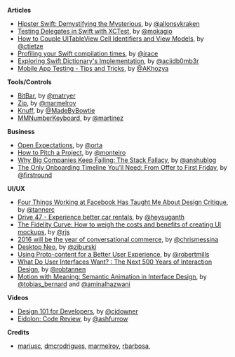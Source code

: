 **Articles**

* [Hipster Swift: Demystifying the Mysterious](http://krakendev.io/blog/hipster-swift), by [@allonsykraken](https://twitter.com/allonsykraken)
* [Testing Delegates in Swift with XCTest](http://www.mokacoding.com/blog/testing-delegates-in-swift-with-xctest/), by [@mokagio](https://twitter.com/mokagio)
* [How to Couple UITableView Cell Identifiers and View Models](http://christiantietze.de/posts/2016/01/table-view-identifier-view-model/), by [@ctietze](https://twitter.com/ctietze)
* [Profiling your Swift compilation times](http://irace.me/swift-profiling/), by [@irace](https://twitter.com/irace)
* [Exploring Swift Dictionary's Implementation](http://ankit.im/swift/2016/01/20/exploring-swift-dictionary-implementation/), by [@aciidb0mb3r](https://twitter.com/aciidb0mb3r)
* [Mobile App Testing - Tips and Tricks](https://techblog.badoo.com/blog/2016/01/15/mobile-app-testing-tips-and-tricks/), by [@AKhozya](https://twitter.com/AKhozya)


**Tools/Controls**

* [BitBar](https://github.com/matryer/bitbar), by [@matryer](https://twitter.com/matryer)
* [Zip](https://github.com/marmelroy/Zip), by [@marmelroy](https://twitter.com/marmelroy)
* [Knuff](https://github.com/KnuffApp/Knuff), by [@MadeByBowtie](https://twitter.com/MadeByBowtie)
* [MMNumberKeyboard](https://github.com/matmartinez/MMNumberKeyboard), by [@martinez](https://twitter.com/martinez)

**Business**

* [Open Expectations](http://artsy.github.io/blog/2016/01/13/OSS-Expectations/), by [@orta](https://twitter.com/orta)
* [How to Pitch a Project](https://deardesignstudent.com/how-to-pitch-a-project-4a391f7cf3b3#.knyxwvhve), by [@monteiro](https://twitter.com/monteiro)
* [Why Big Companies Keep Failing: The Stack Fallacy](http://techcrunch.com/2016/01/18/why-big-companies-keep-failing-the-stack-fallacy/?ncid=rss#.fkfrrxw:Pp7T), by [@anshublog](https://twitter.com/anshublog)
* [The Only Onboarding Timeline You’ll Need: From Offer to First Friday](http://firstround.com/review/the-only-onboarding-timeline-youll-need-from-offer-to-first-friday/), by [@firstround](https://twitter.com/firstround)


**UI/UX**

* [Four Things Working at Facebook Has Taught Me About Design Critique](https://medium.com/facebook-design/critique-is-an-important-part-of-any-design-process-whether-you-work-as-part-of-a-team-or-solo-ef3dcb299ce3#.6j54asduf), by [@tannerc](https://twitter.com/tannerc)
* [Drive 47 - Experience better car rentals](https://medium.com/lets-make-good-products/drive-47-66154efed63c#.q9cwo1ard), by [@heysuganth](https://twitter.com/heysuganth)
* [The Fidelity Curve: How to weigh the costs and benefits of creating UI mockups](https://m.signalvnoise.com/the-fidelity-curve-weighing-the-costs-and-benefits-of-interface-design-mockups-b259634807e2#.6juet1hdj), by [@rjs](https://twitter.com/rjs)
* [2016 will be the year of conversational commerce](https://medium.com/@chrismessina/2016-will-be-the-year-of-conversational-commerce-1586e85e3991#.qpw2axmk5), by [@chrismessina](https://twitter.com/chrismessina)
* [Desktop Neo](https://www.desktopneo.com/), by [@ziburski](https://twitter.com/@ziburski)
* [Using Proto-content for a Better User Experience](http://www.uxbooth.com/articles/using-proto-content-for-a-better-user-experience/), by [@robertmills](https://twitter.com/robertmills)
* [What Do User Interfaces Want? : The Next 500 Years of Interaction Design](http://uxmag.com/articles/what-do-user-interfaces-want), by [@robtannen](https://twitter.com/robtannen)
* [Motion with Meaning: Semantic Animation in Interface Design](http://alistapart.com/article/motion-with-meaning-semantic-animation-in-interface-design), by [@tobias_bernard](https://twitter.com/tobias_bernard) and [@aminalhazwani](https://twitter.com/aminalhazwani)

**Videos**

* [Design 101 for Developers](https://realm.io/news/christopher-downer-design-101-for-developers/), by [@cjdowner](https://twitter.com/cjdowner)
* [Eidolon: Code Review](http://artsy.github.io/blog/2016/01/14/eidolon-code-review/), by [@ashfurrow](https://twitter.com/ashfurrow)

**Credits**

* [mariusc](https://github.com/mariusc), [dmcrodrigues](https://github.com/dmcrodrigues), [marmelroy](https://github.com/marmelroy), [rbarbosa](https://github.com/rbarbosa),




